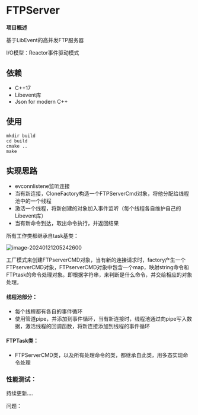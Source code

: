 # FTPServer
**项目概述**

基于LibEvent的高并发FTP服务器

I/O模型：Reactor事件驱动模式



## 依赖

- C++17
- Libevent库
- Json for modern C++



## 使用

```
mkdir build
cd build
cmake ..
make
```



## 实现思路

- evconnlistene监听连接
- 当有新连接，CloneFactory构造一个FTPServerCmd对象，将他分配给线程池中的一个线程
- 激活一个线程，将新创建的对象加入事件监听（每个线程各自维护自己的Libevent库）
- 当有新命令到达，取出命令执行，并返回结果



所有工作类都继承自task基类：

![image-20240121205242600](C:\Users\asus\AppData\Roaming\Typora\typora-user-images\image-20240121205242600.png)



工厂模式来创建FTPserverCMD对象，当有新的连接请求时，factory产生一个FTPserverCMD对象，FTPserverCMD对象中包含一个map，映射string命令和FTPtask的命令处理对象。即根据字符串，来判断是什么命令，并交给相应的对象处理。



#### 线程池部分：

- 每个线程都有各自的事件循环
- 使用管道pipe，并添加到事件循环，当有新连接时，线程池通过向pipe写入数据，激活线程的回调函数，将新连接添加到线程的事件循环



#### FTPTask类：

- FTPServerCMD类，以及所有处理命令的类，都继承自此类，用多态实现命令处理



### 性能测试：

持续更新....



问题：
